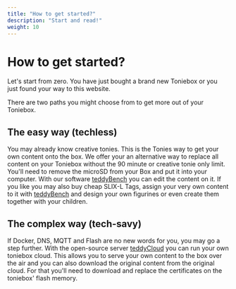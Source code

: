 ```yaml
---
title: "How to get started?"
description: "Start and read!"
weight: 10
---
```

# How to get started?

Let's start from zero. You have just bought a brand new Toniebox or you just found your way to this website.

There are two paths you might choose from to get more out of your Toniebox.

## The easy way (techless)
You may already know creative tonies. This is the Tonies way to get your own content onto the box. We offer your an alternative way to replace all content on your Toniebox without the 90 minute or creative tonie only limit. You'll need to remove the microSD from your Box and put it into your computer. With our software [teddyBench](/docs/tools/teddybench/) you can edit the content on it. If you like you may also buy cheap SLIX-L Tags, assign your very own content to it with [teddyBench](/docs/tools/teddybench/) and design your own figurines or even create them together with your children.

## The complex way (tech-savy)
If Docker, DNS, MQTT and Flash are no new words for you, you may go a step further. With the open-source server [teddyCloud](/docs/tools/teddycloud/)  you can run your own toniebox cloud. This allows you to serve your own content to the box over the air and you can also download the original content from the original cloud. For that you'll need to download and replace the certificates on the toniebox' flash memory.